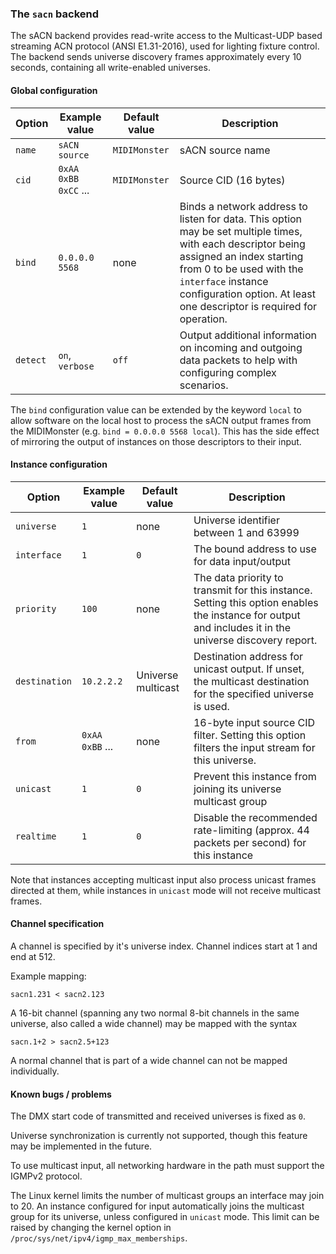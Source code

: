### The `sacn` backend

The sACN backend provides read-write access to the Multicast-UDP based streaming ACN protocol (ANSI E1.31-2016),
used for lighting fixture control. The backend sends universe discovery frames approximately every 10 seconds,
containing all write-enabled universes.

#### Global configuration

| Option	| Example value		| Default value 	| Description		|
|---------------|-----------------------|-----------------------|-----------------------|
| `name`	| `sACN source`		| `MIDIMonster`		| sACN source name	|
| `cid`		| `0xAA 0xBB 0xCC` ...	| `MIDIMonster`		| Source CID (16 bytes)	|
| `bind`	| `0.0.0.0 5568`	| none			| Binds a network address to listen for data. This option may be set multiple times, with each descriptor being assigned an index starting from 0 to be used with the `interface` instance configuration option. At least one descriptor is required for operation. |
| `detect`	| `on`, `verbose`	| `off`			| Output additional information on incoming and outgoing data packets to help with configuring complex scenarios. |

The `bind` configuration value can be extended by the keyword `local` to allow software on the
local host to process the sACN output frames from the MIDIMonster (e.g. `bind = 0.0.0.0 5568 local`).
This has the side effect of mirroring the output of instances on those descriptors to their input.

#### Instance configuration

| Option	| Example value		| Default value 	| Description		|
|---------------|-----------------------|-----------------------|-----------------------|
| `universe`	| `1`			| none			| Universe identifier between 1 and 63999 |
| `interface`	| `1`			| `0`			| The bound address to use for data input/output |
| `priority`	| `100`			| none			| The data priority to transmit for this instance. Setting this option enables the instance for output and includes it in the universe discovery report. |
| `destination`	| `10.2.2.2`		| Universe multicast	| Destination address for unicast output. If unset, the multicast destination for the specified universe is used. |
| `from`	| `0xAA 0xBB` ...	| none			| 16-byte input source CID filter. Setting this option filters the input stream for this universe. |
| `unicast`	| `1`			| `0`			| Prevent this instance from joining its universe multicast group |
| `realtime`	| `1`			| `0`			| Disable the recommended rate-limiting (approx. 44 packets per second) for this instance |

Note that instances accepting multicast input also process unicast frames directed at them, while
instances in `unicast` mode will not receive multicast frames.

#### Channel specification

A channel is specified by it's universe index. Channel indices start at 1 and end at 512.

Example mapping:
```
sacn1.231 < sacn2.123
```

A 16-bit channel (spanning any two normal 8-bit channels in the same universe, also called a wide channel) may be mapped with the syntax
```
sacn.1+2 > sacn2.5+123
```

A normal channel that is part of a wide channel can not be mapped individually.

#### Known bugs / problems

The DMX start code of transmitted and received universes is fixed as `0`.

Universe synchronization is currently not supported, though this feature may be implemented in the future.

To use multicast input, all networking hardware in the path must support the IGMPv2 protocol.

The Linux kernel limits the number of multicast groups an interface may join to 20. An instance configured
for input automatically joins the multicast group for its universe, unless configured in `unicast` mode.
This limit can be raised by changing the kernel option in `/proc/sys/net/ipv4/igmp_max_memberships`.
